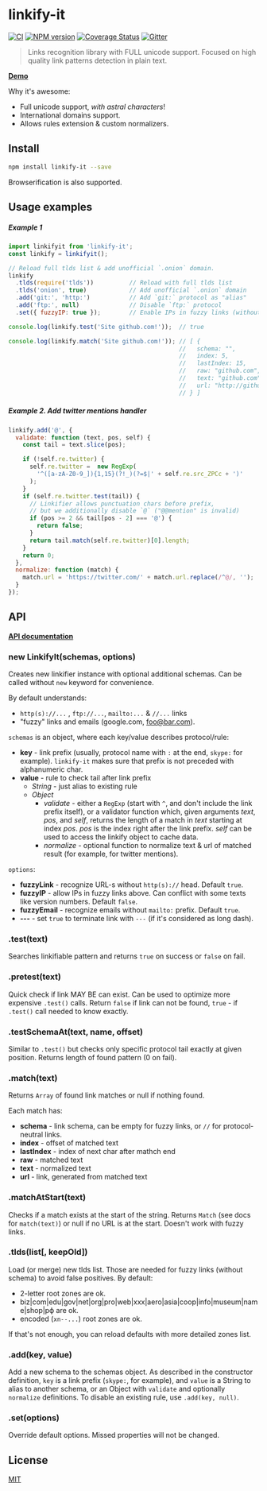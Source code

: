 linkify-it
==========

[![CI](https://github.com/markdown-it/linkify-it/actions/workflows/ci.yml/badge.svg)](https://github.com/markdown-it/linkify-it/actions/workflows/ci.yml)
[![NPM version](https://img.shields.io/npm/v/linkify-it.svg?style=flat)](https://www.npmjs.org/package/linkify-it)
[![Coverage Status](https://img.shields.io/coveralls/markdown-it/linkify-it/master.svg?style=flat)](https://coveralls.io/r/markdown-it/linkify-it?branch=master)
[![Gitter](https://badges.gitter.im/Join%20Chat.svg)](https://gitter.im/markdown-it/linkify-it)

> Links recognition library with FULL unicode support.
> Focused on high quality link patterns detection in plain text.

__[Demo](http://markdown-it.github.io/linkify-it/)__

Why it's awesome:

- Full unicode support, _with astral characters_!
- International domains support.
- Allows rules extension & custom normalizers.

Install
-------

```bash
npm install linkify-it --save
```

Browserification is also supported.

Usage examples
--------------

##### Example 1

```js
import linkifyit from 'linkify-it';
const linkify = linkifyit();

// Reload full tlds list & add unofficial `.onion` domain.
linkify
  .tlds(require('tlds'))          // Reload with full tlds list
  .tlds('onion', true)            // Add unofficial `.onion` domain
  .add('git:', 'http:')           // Add `git:` protocol as "alias"
  .add('ftp:', null)              // Disable `ftp:` protocol
  .set({ fuzzyIP: true });        // Enable IPs in fuzzy links (without schema)

console.log(linkify.test('Site github.com!'));  // true

console.log(linkify.match('Site github.com!')); // [ {
                                                //   schema: "",
                                                //   index: 5,
                                                //   lastIndex: 15,
                                                //   raw: "github.com",
                                                //   text: "github.com",
                                                //   url: "http://github.com",
                                                // } ]
```

##### Example 2. Add twitter mentions handler

```js
linkify.add('@', {
  validate: function (text, pos, self) {
    const tail = text.slice(pos);

    if (!self.re.twitter) {
      self.re.twitter =  new RegExp(
        '^([a-zA-Z0-9_]){1,15}(?!_)(?=$|' + self.re.src_ZPCc + ')'
      );
    }
    if (self.re.twitter.test(tail)) {
      // Linkifier allows punctuation chars before prefix,
      // but we additionally disable `@` ("@@mention" is invalid)
      if (pos >= 2 && tail[pos - 2] === '@') {
        return false;
      }
      return tail.match(self.re.twitter)[0].length;
    }
    return 0;
  },
  normalize: function (match) {
    match.url = 'https://twitter.com/' + match.url.replace(/^@/, '');
  }
});
```

API
---

__[API documentation](http://markdown-it.github.io/linkify-it/doc)__

### new LinkifyIt(schemas, options)

Creates new linkifier instance with optional additional schemas.
Can be called without `new` keyword for convenience.

By default understands:

- `http(s)://...` , `ftp://...`, `mailto:...` & `//...` links
- "fuzzy" links and emails (google.com, <foo@bar.com>).

`schemas` is an object, where each key/value describes protocol/rule:

-   __key__ - link prefix (usually, protocol name with `:` at the end, `skype:`
  for example). `linkify-it` makes sure that prefix is not preceded with
  alphanumeric char.
-   __value__ - rule to check tail after link prefix
    -   _String_ - just alias to existing rule
    -   _Object_
        -   _validate_ - either a `RegExp` (start with `^`, and don't include the
      link prefix itself), or a validator function which, given arguments
      _text_, _pos_, and _self_, returns the length of a match in _text_
      starting at index _pos_.  _pos_ is the index right after the link prefix.
      _self_ can be used to access the linkify object to cache data.
        -   _normalize_ - optional function to normalize text & url of matched result
      (for example, for twitter mentions).

`options`:

-   __fuzzyLink__ - recognize URL-s without `http(s)://` head. Default `true`.
-   __fuzzyIP__ - allow IPs in fuzzy links above. Can conflict with some texts
  like version numbers. Default `false`.
-   __fuzzyEmail__ - recognize emails without `mailto:` prefix. Default `true`.
-   __---__ - set `true` to terminate link with `---` (if it's considered as long dash).

### .test(text)

Searches linkifiable pattern and returns `true` on success or `false` on fail.

### .pretest(text)

Quick check if link MAY BE can exist. Can be used to optimize more expensive
`.test()` calls. Return `false` if link can not be found, `true` - if `.test()`
call needed to know exactly.

### .testSchemaAt(text, name, offset)

Similar to `.test()` but checks only specific protocol tail exactly at given
position. Returns length of found pattern (0 on fail).

### .match(text)

Returns `Array` of found link matches or null if nothing found.

Each match has:

-   __schema__ - link schema, can be empty for fuzzy links, or `//` for
  protocol-neutral  links.
-   __index__ - offset of matched text
-   __lastIndex__ - index of next char after mathch end
-   __raw__ - matched text
-   __text__ - normalized text
-   __url__ - link, generated from matched text

### .matchAtStart(text)

Checks if a match exists at the start of the string. Returns `Match`
(see docs for `match(text)`) or null if no URL is at the start.
Doesn't work with fuzzy links.

### .tlds(list[, keepOld])

Load (or merge) new tlds list. Those are needed for fuzzy links (without schema)
to avoid false positives. By default:

- 2-letter root zones are ok.
- biz|com|edu|gov|net|org|pro|web|xxx|aero|asia|coop|info|museum|name|shop|рф are ok.
- encoded (`xn--...`) root zones are ok.

If that's not enough, you can reload defaults with more detailed zones list.

### .add(key, value)

Add a new schema to the schemas object.  As described in the constructor
definition, `key` is a link prefix (`skype:`, for example), and `value`
is a String to alias to another schema, or an Object with `validate` and
optionally `normalize` definitions.  To disable an existing rule, use
`.add(key, null)`.

### .set(options)

Override default options. Missed properties will not be changed.

## License

[MIT](https://github.com/markdown-it/linkify-it/blob/master/LICENSE)
